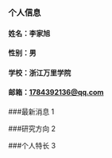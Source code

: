 ### 个人信息
#### 姓名：李家旭
#### 性别：男
#### 学校：浙江万里学院
#### 邮箱：1784392136@qq.com

###最新消息
1

###研究方向
2

###个人特长
3
